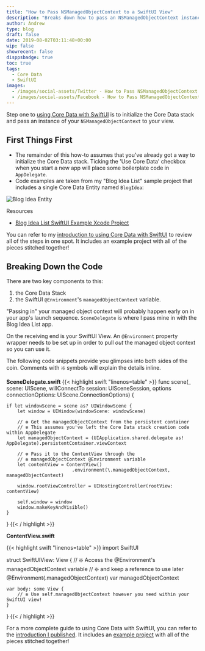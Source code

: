 ```yaml
---
title: "How to Pass NSManagedObjectContext to a SwiftUI View"
description: "Breaks down how to pass an NSManagedObjectContext instance to your SwiftUI Views."
author: Andrew
type: blog
draft: false
date: 2019-08-02T03:11:48+00:00
wip: false
showrecent: false
disppsbadge: true
toc: true
tags:
  - Core Data
  - SwiftUI
images:
  - /images/social-assets/Twitter - How to Pass NSManagedObjectContext to a SwiftUI View.png
  - /images/social-assets/Facebook - How to Pass NSManagedObjectContext to a SwiftUI View.png
---
```


Step one to [using Core Data with SwiftUI](/blog/ios-development/data-persistence/using-core-data-with-swiftui-introduction/) is to initialize the Core Data stack and pass an instance of your `NSManagedObjectContext` to your view.

## First Things First

* The remainder of this how-to assumes that you've already got a way to initialize the Core Data stack. Ticking the 'Use Core Data' checkbox when you start a new app will place some boilerplate code in `AppDelegate`.
* Code examples are taken from my "Blog Idea List" sample project that includes a single Core Data Entity named `BlogIdea`:

![Blog Idea Entity](/blog/ios-development/data-persistence/using-core-data-with-swiftui-introduction/blog-idea-entity.png)

<a name="resources" class="jump-target"></a>
<div class="resources">
<div class="resources-header">
Resources
</div>
<ul class="resources-content">
<li>
<i class="fas fa-file-code"></i> <a href="https://github.com/andrewcbancroft/BlogIdeaList-SwiftUI"> Blog Idea List SwiftUI Example Xcode Project</a>
</li>
</ul>
</div>

You can refer to my [introduction to using Core Data with SwiftUI](/blog/ios-development/data-persistence/using-core-data-with-swiftui-introduction/) to review all of the steps in one spot.  It includes an example project with all of the pieces stitched together!

## Breaking Down the Code
There are two key components to this:

1. the Core Data Stack
2. the SwiftUI `@Environment`'s `managedObjectContext` variable.

"Passing in" your managed object context will probably happen early on in your app's launch sequence.  `SceneDelegate` is where I pass mine in with the Blog Idea List app.

On the receiving end is your SwiftUI View.  An `@Environment` property wrapper needs to be set up in order to pull *out* the managed object context so you can use it.

The following code snippets provide you glimpses into both sides of the coin.  Comments with ❇️ symbols will explain the details inline.

**SceneDelegate.swift**
{{< highlight swift "linenos=table" >}}
func scene(_ scene: UIScene, 
            willConnectTo session: UISceneSession, 
            options connectionOptions: UIScene.ConnectionOptions) {

    if let windowScene = scene as? UIWindowScene {
        let window = UIWindow(windowScene: windowScene)
        
        // ❇️ Get the managedObjectContext from the persistent container
        // ❇️ This assumes you've left the Core Data stack creation code within AppDelegate
        let managedObjectContext = (UIApplication.shared.delegate as! AppDelegate).persistentContainer.viewContext
        
        // ❇️ Pass it to the ContentView through the 
        // ❇️ managedObjectContext @Environment variable
        let contentView = ContentView()
                            .environment(\.managedObjectContext, managedObjectContext)
        
        window.rootViewController = UIHostingController(rootView: contentView)
        
        self.window = window
        window.makeKeyAndVisible()
    }
}
{{< / highlight >}}

**ContentView.swift**

{{< highlight swift "linenos=table" >}}
import SwiftUI

struct SwiftUIView: View {
    // ❇️ Access the @Environment's managedObjectContext variable
    // ❇️ and keep a reference to use later
    @Environment(\.managedObjectContext) var managedObjectContext

    var body: some View {
        // ❇️ Use self.managedObjectContext however you need within your SwiftUI view!
    }
}
{{< / highlight >}}

For a more complete guide to using Core Data with SwiftUI, you can refer to the [introduction I published](/blog/ios-development/data-persistence/using-core-data-with-swiftui-introduction/).  It includes an [example project](https://github.com/andrewcbancroft/BlogIdeaList-SwiftUI) with all of the pieces stitched together!